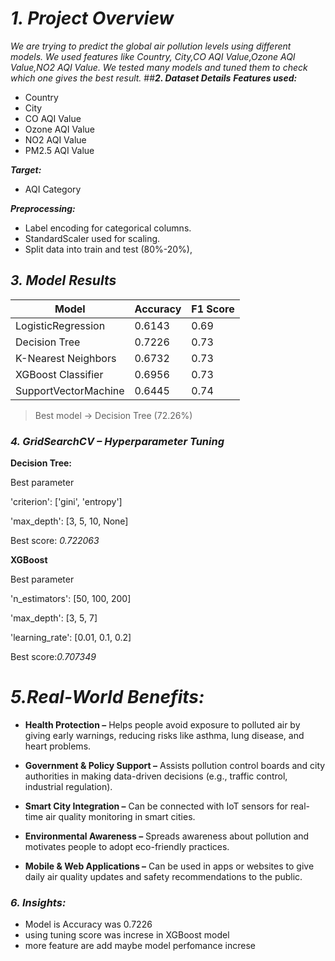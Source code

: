 # ***1. Project Overview***

*We are trying to predict the global air pollution levels using different models. We used features like Country,	City,CO AQI Value,Ozone AQI Value,NO2 AQI Value. We tested many models and tuned them to check which one gives the best result.*
##***2. Dataset Details***
***Features used:***
- Country
- City
- CO AQI Value
- Ozone AQI Value
- NO2 AQI Value
- PM2.5 AQI Value

***Target:***
- AQI Category

***Preprocessing:***

- Label encoding for categorical columns.
- StandardScaler used for scaling.
- Split data into train and test (80%-20%),

## ***3. Model Results***
| Model              | Accuracy | F1 Score   |
| -----------------  | -------- | ------
| LogisticRegression |	0.6143	|   0.69
|	Decision Tree	     |  0.7226	|   0.73
|K-Nearest Neighbors |	0.6732	|   0.73
|XGBoost Classifier	 | 0.6956	  |  0.73
|SupportVectorMachine|	0.6445	|   0.74

>Best model → Decision Tree (72.26%)

###  ***4. GridSearchCV – Hyperparameter Tuning***
**Decision Tree:**

Best parameter

'criterion': ['gini', 'entropy']

'max_depth': [3, 5, 10, None]

Best score: *0.722063*

**XGBoost**

Best parameter

'n_estimators': [50, 100, 200]

'max_depth': [3, 5, 7]

'learning_rate': [0.01, 0.1, 0.2]

Best score:*0.707349*

# ***5.Real-World Benefits:***
- **Health Protection –**
Helps people avoid exposure to polluted air by giving early warnings, reducing risks like asthma, lung disease, and heart problems.

- **Government & Policy Support –**
 Assists pollution control boards and city authorities in making data-driven decisions (e.g., traffic control, industrial regulation).

- **Smart City Integration –**
Can be connected with IoT sensors for real-time air quality monitoring in smart cities.

- **Environmental Awareness –** Spreads awareness about pollution and motivates people to adopt eco-friendly practices.

- **Mobile & Web Applications –** Can be used in apps or websites to give daily air quality updates and safety recommendations to the public.

###  ***6. Insights:***
- Model is Accuracy was 0.7226
- using tuning score was increse in XGBoost model
- more feature are add maybe model perfomance increse

